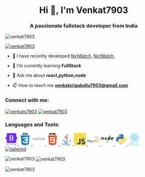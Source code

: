    <h1 align="center">Hi 👋, I'm Venkat7903</h1>
<h3 align="center">A passionate fullstack developer from India</h3>

<p align="left"> <img src="https://komarev.com/ghpvc/?username=venkat7903&label=Profile%20views&color=0e75b6&style=flat" alt="venkat7903" /> </p>

<p align="left"> <a href="https://github.com/ryo-ma/github-profile-trophy"><img src="https://github-profile-trophy.vercel.app/?username=venkat7903" alt="venkat7903" /></a> </p>

- 🔭 I have recently developed  [NxtWatch](https://github.com/venkat7903/Venkats-Nxt-Watch), [NxtWatch](https://github.com/venkat7903/Venkats-Nxt-Watch), 

- 🌱 I’m currently learning **FullStack**

- 💬 Ask me about **react,python,node**

- 📫 How to reach me **venkatsrigakollu7903@gmail.com**

<h3 align="left">Connect with me:</h3>
<p align="left">
<a href="https://linkedin.com/in/venkats7903" target="blank"><img align="center" src="https://raw.githubusercontent.com/rahuldkjain/github-profile-readme-generator/master/src/images/icons/Social/linked-in-alt.svg" alt="venkats7903" height="30" width="40" /></a>
<a href="https://www.leetcode.com/venkat7903" target="blank"><img align="center" src="https://raw.githubusercontent.com/rahuldkjain/github-profile-readme-generator/master/src/images/icons/Social/leet-code.svg" alt="venkat7903" height="30" width="40" /></a>
</p>

<h3 align="left">Languages and Tools:</h3>
<p align="left"> <a href="https://getbootstrap.com" target="_blank" rel="noreferrer"> <img src="https://raw.githubusercontent.com/devicons/devicon/master/icons/bootstrap/bootstrap-plain-wordmark.svg" alt="bootstrap" width="40" height="40"/> </a> <a href="https://www.w3schools.com/css/" target="_blank" rel="noreferrer"> <img src="https://raw.githubusercontent.com/devicons/devicon/master/icons/css3/css3-original-wordmark.svg" alt="css3" width="40" height="40"/> </a> <a href="https://expressjs.com" target="_blank" rel="noreferrer"> <img src="https://raw.githubusercontent.com/devicons/devicon/master/icons/express/express-original-wordmark.svg" alt="express" width="40" height="40"/> </a> <a href="https://www.w3.org/html/" target="_blank" rel="noreferrer"> <img src="https://raw.githubusercontent.com/devicons/devicon/master/icons/html5/html5-original-wordmark.svg" alt="html5" width="40" height="40"/> </a> <a href="https://www.java.com" target="_blank" rel="noreferrer"> <img src="https://raw.githubusercontent.com/devicons/devicon/master/icons/java/java-original.svg" alt="java" width="40" height="40"/> </a> <a href="https://developer.mozilla.org/en-US/docs/Web/JavaScript" target="_blank" rel="noreferrer"> <img src="https://raw.githubusercontent.com/devicons/devicon/master/icons/javascript/javascript-original.svg" alt="javascript" width="40" height="40"/> </a> <a href="https://www.mysql.com/" target="_blank" rel="noreferrer"> <img src="https://raw.githubusercontent.com/devicons/devicon/master/icons/mysql/mysql-original-wordmark.svg" alt="mysql" width="40" height="40"/> </a> <a href="https://nodejs.org" target="_blank" rel="noreferrer"> <img src="https://raw.githubusercontent.com/devicons/devicon/master/icons/nodejs/nodejs-original-wordmark.svg" alt="nodejs" width="40" height="40"/> </a> <a href="https://www.python.org" target="_blank" rel="noreferrer"> <img src="https://raw.githubusercontent.com/devicons/devicon/master/icons/python/python-original.svg" alt="python" width="40" height="40"/> </a> <a href="https://reactjs.org/" target="_blank" rel="noreferrer"> <img src="https://raw.githubusercontent.com/devicons/devicon/master/icons/react/react-original-wordmark.svg" alt="react" width="40" height="40"/> </a> <a href="https://tailwindcss.com/" target="_blank" rel="noreferrer"> <img src="https://www.vectorlogo.zone/logos/tailwindcss/tailwindcss-icon.svg" alt="tailwind" width="40" height="40"/> </a> </p>

<p><img align="left" src="https://github-readme-stats.vercel.app/api/top-langs?username=venkat7903&show_icons=true&locale=en&layout=compact" alt="venkat7903" /></p>

<p>&nbsp;<img align="center" src="https://github-readme-stats.vercel.app/api?username=venkat7903&show_icons=true&locale=en" alt="venkat7903" /></p>

<p><img align="center" src="https://github-readme-streak-stats.herokuapp.com/?user=venkat7903&" alt="venkat7903" /></p>
